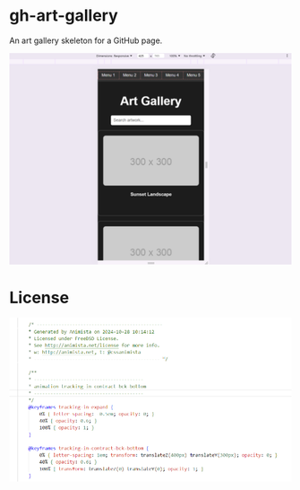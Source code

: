 # gh-art-gallery
An art gallery skeleton for a GitHub page.

![gh-art-gallery-thumb](gh-art-gallery-thumb.png)

# License
![license-animista](license-animista.png)

